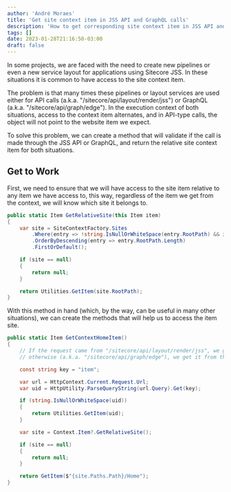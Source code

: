 ```yaml
---
author: 'André Moraes'
title: 'Get site context item in JSS API and GraphQL calls'
description: 'How to get corresponding site context item in JSS API and GraphQL calls.'
tags: []
date: 2023-01-28T21:16:50-03:00
draft: false
---
```


In some projects, we are faced with the need to create new pipelines or even a new service layout for applications using Sitecore JSS. In these situations it is common to have access to the site context item.

The problem is that many times these pipelines or layout services are used either for API calls (a.k.a. "/sitecore/api/layout/render/jss") or GraphQL (a.k.a. "/sitecore/api/graph/edge"). In the execution context of both situations, access to the context item alternates, and in API-type calls, the object will not point to the website item we expect.

To solve this problem, we can create a method that will validate if the call is made through the JSS API or GraphQL, and return the relative site context item for both situations.

## Get to Work

First, we need to ensure that we will have access to the site item relative to any item we have access to, this way, regardless of the item we get from the context, we will know which site it belongs to.

```C#
public static Item GetRelativeSite(this Item item)
{
    var site = SiteContextFactory.Sites
        .Where(entry => !string.IsNullOrWhiteSpace(entry.RootPath) && item.Paths.Path.StartsWith(entry.RootPath, StringComparison.OrdinalIgnoreCase))
        .OrderByDescending(entry => entry.RootPath.Length)
        .FirstOrDefault();

    if (site == null)
    {
        return null;
    }

    return Utilities.GetItem(site.RootPath);
}
```

With this method in hand (which, by the way, can be useful in many other situations), we can create the methods that will help us to access the item site.

```C#
public static Item GetContextHomeItem()
{
    // If the request came from "/sitecore/api/layout/render/jss", we get it from the HTTP context URL query,
    // otherwise (a.k.a. "/sitecore/api/graph/edge"), we get it from the Sitecore Context Item.

    const string key = "item";

    var url = HttpContext.Current.Request.Url;
    var uid = HttpUtility.ParseQueryString(url.Query).Get(key);

    if (string.IsNullOrWhiteSpace(uid))
    {
        return Utilities.GetItem(uid);
    }

    var site = Context.Item?.GetRelativeSite();

    if (site == null)
    {
        return null;
    }

    return GetItem($"{site.Paths.Path}/Home");
}
```
